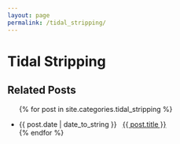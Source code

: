 ```yaml
---
layout: page
permalink: /tidal_stripping/
---
```


<h1>Tidal Stripping</h1>



<h2 class="page-heading">Related Posts</h2>

<ul class="post-list">

{% for post in site.categories.tidal_stripping %}
 <li><span>{{ post.date | date_to_string }}</span> &nbsp; <a href="{{ post.url }}">{{ post.title }}</a></li>
{% endfor %}

</ul>
